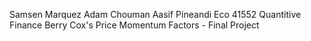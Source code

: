 Samsen Marquez Adam Chouman Aasif Pineandi
Eco 41552 Quantitive Finance 
Berry Cox's Price Momentum Factors - Final Project
